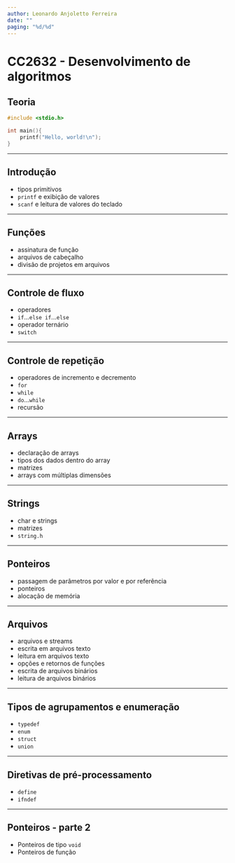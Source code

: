 ```yaml
---
author: Leonardo Anjoletto Ferreira
date: ""
paging: "%d/%d"
---
```


# CC2632 - Desenvolvimento de algoritmos
## Teoria

```c
#include <stdio.h>

int main(){
    printf("Hello, world!\n");
}
```

---

## Introdução

- tipos primitivos
- `printf` e exibição de valores
- `scanf` e leitura de valores do teclado

---

## Funções

- assinatura de função
- arquivos de cabeçalho
- divisão de projetos em arquivos

---

## Controle de fluxo

- operadores
- `if`...`else if`...`else`
- operador ternário
- `switch`

---

## Controle de repetição

- operadores de incremento e decremento
- `for`
- `while`
- `do`...`while`
- recursão

---

## Arrays

- declaração de arrays
- tipos dos dados dentro do array
- matrizes
- arrays com múltiplas dimensões

---

## Strings

- char e strings
- matrizes
- `string.h`

---

## Ponteiros

- passagem de parâmetros por valor e por referência
- ponteiros
- alocação de memória

---

## Arquivos

- arquivos e streams
- escrita em arquivos texto
- leitura em arquivos texto
- opções e retornos de funções
- escrita de arquivos binários
- leitura de arquivos binários

---

## Tipos de agrupamentos e enumeração

- `typedef`
- `enum`
- `struct`
- `union`

---

## Diretivas de pré-processamento

- `define`
- `ifndef`

---

## Ponteiros - parte 2

- Ponteiros de tipo `void`
- Ponteiros de função
